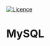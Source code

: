 [![Licence](https://img.shields.io/github/license/bishtanuj/python-applications?style=for-the-badge)](./LICENSE)

# MySQL
